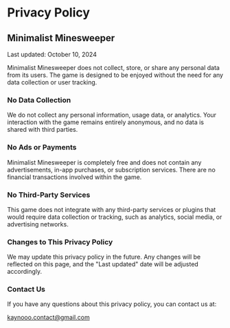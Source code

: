 # Privacy Policy

## Minimalist Minesweeper

Last updated: October 10, 2024

Minimalist Minesweeper does not collect, store, or share any personal data from its users. The game is designed to be enjoyed without the need for any data collection or user tracking.

### No Data Collection
We do not collect any personal information, usage data, or analytics. Your interaction with the game remains entirely anonymous, and no data is shared with third parties.

### No Ads or Payments
Minimalist Minesweeper is completely free and does not contain any advertisements, in-app purchases, or subscription services. There are no financial transactions involved within the game.

### No Third-Party Services
This game does not integrate with any third-party services or plugins that would require data collection or tracking, such as analytics, social media, or advertising networks.

### Changes to This Privacy Policy
We may update this privacy policy in the future. Any changes will be reflected on this page, and the "Last updated" date will be adjusted accordingly.

### Contact Us
If you have any questions about this privacy policy, you can contact us at:

kaynooo.contact@gmail.com

